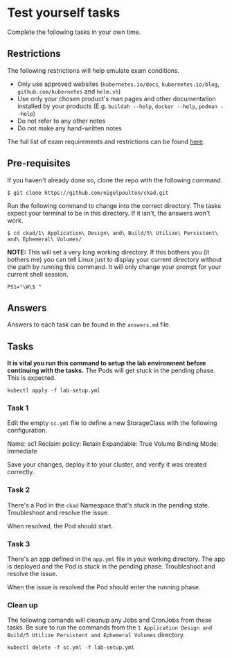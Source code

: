 # Test yourself tasks

Complete the following tasks in your own time.

## Restrictions

The following restrictions will help emulate exam conditions.

- Only use approved websites (`kubernetes.io/docs`, `kubernetes.io/blog`, `github.com/kubernetes` and `helm.sh`)
- Use only your chosen product's man pages and other documentation installed by your products (E.g. `buildah --help`, `docker --help`, `podman --help`)
- Do not refer to any other notes
- Do not make any hand-written notes

The full list of exam requirements and restrictions can be found [here](https://docs.linuxfoundation.org/tc-docs/certification/lf-candidate-handbook/exam-rules-and-policies).

## Pre-requisites

If you haven't already done so, clone the repo with the following command.

```
$ git clone https://github.com/nigelpoulton/ckad.git
```

Run the following command to change into the correct directory. The tasks expect your terminal to be in this directory. If it isn't, the answers won't work.

```
$ cd ckad/1\ Application\ Design\ and\ Build/5\ Utilize\ Persistent\ and\ Ephemeral\ Volumes/
```

**NOTE:** This will set a very long working directory. If this bothers you (it bothers me) you can tell Linux just to display your current directory without the path by running this command. It will only change your prompt for your current shell session.

```
PS1="\W\$ "
```

## Answers

Answers to each task can be found in the `answers.md` file.

## Tasks

**It is vital you run this command to setup the lab environment before continuing with the tasks.** The Pods will get stuck in the pending phase. This is expected.

```
kubectl apply -f lab-setup.yml
```

### Task 1

Edit the empty `sc.yml` file to define a new StorageClass with the following configuration.

Name: sc1
Reclaim policy: Retain
Expandable: True
Volume Binding Mode: Immediate

Save your changes, deploy it to your cluster, and verify it was created correctly.


### Task 2

There's a Pod in the `ckad` Namespace that's stuck in the pending state. Troubleshoot and resolve the issue.

When resolved, the Pod should start.


### Task 3

There's an app defined in the `app.yml` file in your working directory. The app is deployed and the Pod is stuck in the pending phase. Troubleshoot and resolve the issue.

When the issue is resolved the Pod should enter the running phase.


### Clean up

The following comands will cleanup any Jobs and CronJobs from these tasks. Be sure to run the commands from the `1 Application Design and Build/5 Utilize Persistent and Ephemeral Volumes` directory.

```
kubectl delete -f sc.yml -f lab-setup.yml
```